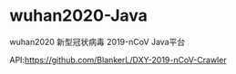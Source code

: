 # wuhan2020-Java
wuhan2020  新型冠状病毒 2019-nCoV    Java平台

API:https://github.com/BlankerL/DXY-2019-nCoV-Crawler
